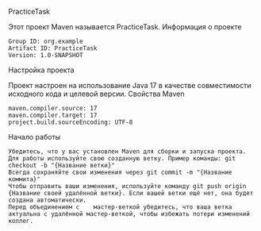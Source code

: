 PracticeTask

Этот проект Maven называется PracticeTask.
Информация о проекте

    Group ID: org.example
    Artifact ID: PracticeTask
    Version: 1.0-SNAPSHOT

Настройка проекта

Проект настроен на использование Java 17 в качестве совместимости исходного кода и целевой версии.
Свойства Maven

    maven.compiler.source: 17
    maven.compiler.target: 17
    project.build.sourceEncoding: UTF-8

Начало работы

    Убедитесь, что у вас установлен Maven для сборки и запуска проекта.
    Для работы используйте свою созданную ветку. Пример команды: git checkout -b "{Название ветки}"
    Всегда сохраняйте свои изменения через git commit -m "{Название коммита}"
    Чтобы отправить ваши изменения, используйте команду git push origin {Название своей удалённой ветки}. Если вашей ветки ещё нет, она будет создана автоматически.
    Перед объединением с    мастер-веткой убедитесь, что ваша ветка актуальна с удалённой мастер-веткой, чтобы избежать потери изменений коллег.